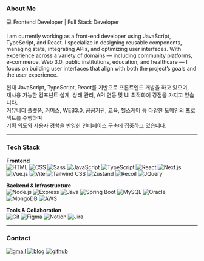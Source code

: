 ### About Me

:computer: Frontend Developer | Full Stack Developer

I am currently working as a front-end developer using JavaScript, TypeScript, and React.
I specialize in designing reusable components, managing state, integrating APIs, and optimizing user interfaces.
With experience across a variety of domains — including community platforms, e-commerce, Web 3.0, public institutions, education, and healthcare —
I focus on building user interfaces that align with both the project’s goals and the user experience.

현재 JavaScript, TypeScript, React를 기반으로 프론트엔드 개발을 하고 있으며,  
재사용 가능한 컴포넌트 설계, 상태 관리, API 연동 및 UI 최적화에 강점을 가지고 있습니다.  
커뮤니티 플랫폼, 커머스, WEB3.0, 공공기관, 교육, 헬스케어 등 다양한 도메인의 프로젝트를 수행하며  
기획 의도와 사용자 경험을 반영한 인터페이스 구축에 집중하고 있습니다.

---

### Tech Stack

**Frontend**  
![HTML](https://img.shields.io/badge/HTML5-E34F26?style=flat-square&logo=HTML5&logoColor=white)
![CSS](https://img.shields.io/badge/CSS3-1572B6?style=flat-square&logo=CSS3&logoColor=white)
![Sass](https://img.shields.io/badge/Sass-CC6699?style=flat-square&logo=Sass&logoColor=white)
![JavaScript](https://img.shields.io/badge/JavaScript-F7DF1E?style=flat-square&logo=JavaScript&logoColor=black)
![TypeScript](https://img.shields.io/badge/TypeScript-3178C6?style=flat-square&logo=TypeScript&logoColor=white)
![React](https://img.shields.io/badge/React-61DAFB?style=flat-square&logo=React&logoColor=black)
![Next.js](https://img.shields.io/badge/Next.js-000000?style=flat-square&logo=next.js&logoColor=white)
![Vue.js](https://img.shields.io/badge/Vue.js-4FC08D?style=flat-square&logo=vue.js&logoColor=white)
![Vite](https://img.shields.io/badge/Vite-646CFF?style=flat-square&logo=Vite&logoColor=white)
![Tailwind CSS](https://img.shields.io/badge/TailwindCSS-06B6D4?style=flat-square&logo=tailwind-css&logoColor=white)
![Zustand](https://img.shields.io/badge/Zustand-000000?style=flat-square&logo=Zustand&logoColor=white)
![Recoil](https://img.shields.io/badge/Recoil-3578E5?style=flat-square&logo=Recoil&logoColor=white)
![JQuery](https://img.shields.io/badge/JQuery-0769AD?style=flat-square&logo=jquery&logoColor=white)

**Backend & Infrastructure**  
![Node.js](https://img.shields.io/badge/Node.js-339933?style=flat-square&logo=Node.js&logoColor=white)
![Express](https://img.shields.io/badge/Express-000000?style=flat-square&logo=Express&logoColor=white)
![Java](https://img.shields.io/badge/Java-ED8B00?style=flat-square&logo=java&logoColor=white)
![Spring Boot](https://img.shields.io/badge/SpringBoot-6DB33F?style=flat-square&logo=Spring&logoColor=white)
![MySQL](https://img.shields.io/badge/MySQL-4479A1?style=flat-square&logo=MySQL&logoColor=white)
![Oracle](https://img.shields.io/badge/Oracle-F80000?style=flat-square&logo=Oracle&logoColor=white)
![MongoDB](https://img.shields.io/badge/MongoDB-47A248?style=flat-square&logo=MongoDB&logoColor=white)
![AWS](https://img.shields.io/badge/AWS-232F3E?style=flat-square&logo=amazon-aws&logoColor=white)

**Tools & Collaboration**  
![Git](https://img.shields.io/badge/Git-F05032?style=flat-square&logo=Git&logoColor=white)
![Figma](https://img.shields.io/badge/Figma-F24E1E?style=flat-square&logo=Figma&logoColor=white)
![Notion](https://img.shields.io/badge/Notion-000000?style=flat-square&logo=Notion&logoColor=white)
![Jira](https://img.shields.io/badge/Jira-0052CC?style=flat-square&logo=Jira&logoColor=white)


---


### Contact

[![gmail](https://img.shields.io/badge/Gmail-EA4335?style=flat-square&logo=Gmail&logoColor=white)](mailto:minah0523@gmail.com)
[![blog](https://img.shields.io/badge/Blog-FFA500?style=flat-square&logo=rss&logoColor=white)](https://annyeongworld.tistory.com/)
[![github](https://img.shields.io/badge/GitHub-181717?style=flat-square&logo=github&logoColor=white)](https://github.com/minah0523)
